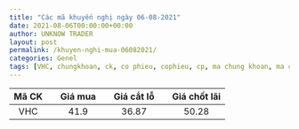 ```yaml
---
title: "Các mã khuyến nghị ngày 06-08-2021"
date: 2021-08-06T00:00:00+00:00
author: UNKNOW TRADER
layout: post
permalink: /khuyen-nghi-mua-06082021/
categories: Genel
tags: [VHC, chungkhoan, ck, co phieu, cophieu, cp, ma chung khoan, ma ck]
---
```

| Mã CK |    | Giá mua |    | Giá cắt lỗ |    | Giá chốt lãi |
| :---: | :---: | :---: | :---: | :---: | :---: | :---: |
| VHC |    | 41.9 |    | 36.87 |    | 50.28 |